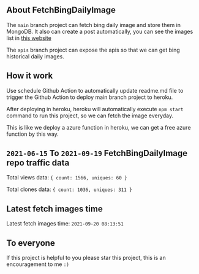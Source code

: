 ## About FetchBingDailyImage

The `main` branch project can fetch bing daily image and store them in MongoDB.
It also can create a post automatically, you can see the images list in [this website](https://oursalbum.netlify.app)

The `apis` branch project can expose the apis so that we can get bing historical daily images.

## How it work

Use schedule Github Action to automatically update readme.md file to trigger the Github Action to deploy main branch project to heroku.

After deploying in heroku, heroku will automatically execute `npm start` command to run this project, so we can fetch the image everyday.

This is like we deploy a azure function in heroku, we can get a free azure function by this way.

## `2021-06-15` To `2021-09-19` FetchBingDailyImage repo traffic data

Total views data: `{ count: 1566, uniques: 60 }`

Total clones data: `{ count: 1036, uniques: 311 }`

## Latest fetch images time

Latest fetch images time: `2021-09-20 08:13:51`

## To everyone

If this project is helpful to you please star this project, this is an encouragement to me `:)`



